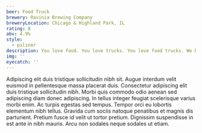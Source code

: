 ```yaml
---
beer: Food Truck
brewery: Ravinia Brewing Company
breweryLocation: Chicago & Highland Park, IL
rating: 8
abv: 4.9%
style:
  - pilsner
description: You love food. You love trucks. You love food trucks. We honor these noble carriages with a beer of equal humility and deliciousness. Step up to the window and enjoy!
img: ''
eyecatch: ''
---
```

Adipiscing elit duis tristique sollicitudin nibh sit. Augue interdum velit euismod in pellentesque massa placerat duis. Consectetur adipiscing elit duis tristique sollicitudin nibh. Morbi quis commodo odio aenean sed adipiscing diam donec adipiscing. In tellus integer feugiat scelerisque varius morbi enim. Ac turpis egestas sed tempus. Tempor orci eu lobortis elementum nibh tellus. Gravida cum sociis natoque penatibus et magnis dis parturient. Pretium fusce id velit ut tortor pretium. Dignissim suspendisse in est ante in nibh mauris. Arcu non sodales neque sodales ut etiam.